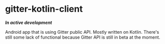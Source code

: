 # gitter-kotlin-client

**_In active development_**

Android app that is using Gitter public API. Mostly written on Kotlin. There's still some lack of functional because Gitter API is still in beta at the moment.
